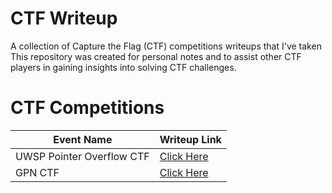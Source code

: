 # CTF Writeup
A collection of Capture the Flag (CTF) competitions writeups that I've taken
This repository was created for personal notes and to assist other CTF players in gaining insights into solving CTF challenges.

# CTF Competitions
| Event Name | Writeup Link |
| --- | --- |
| UWSP Pointer Overflow CTF | <a href="UWSP Pointer Overflow CTF">Click Here</a> |
| GPN CTF | <a href="GPN CTF">Click Here</a> |
